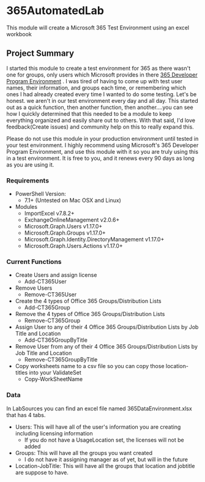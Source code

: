 # 365AutomatedLab

This module will create a Microsoft 365 Test Environment using an excel workbook

## Project Summary

I started this module to create a test environment for 365 as there wasn't one for groups, only users which Microsoft provides in there [365 Developer Program Environment](https://developer.microsoft.com/en-us/microsoft-365/dev-program) . I was tired of having to come up with test user names, their information, and groups each time, or remembering which ones I had already created every time I wanted to do some testing. Let's be honest. we aren't in our test environment every day and all day. This started out as a quick function, then another function, then another....you can see how I quickly determined that this needed to be a module to keep everything organized and easily share out to others. With that said, I'd love feedback(Create issues) and community help on this to really expand this.

Please do not use this module in your production environment until tested in your test environment. I highly recommend using Microsoft's 365 Developer Program Environment, and use this module with it so you are truly using this in a test environment. It is free to you, and it renews every 90 days as long as you are using it.

### Requirements

* PowerShell Version:
  * 7.1+ (Untested on Mac OSX and Linux)
* Modules
  * ImportExcel v7.8.2+
  * ExchangeOnlineManagement v2.0.6+
  * Microsoft.Graph.Users v1.17.0+
  * Microsoft.Graph.Groups v1.17.0+
  * Microsoft.Graph.Identity.DirectoryManagement v1.17.0+
  * Microsoft.Graph.Users.Actions v1.17.0+

### Current Functions

* Create Users and assign license
  * Add-CT365User
* Remove Users
  * Remove-CT365User
* Create the 4 types of Office 365 Groups/Distribution Lists
  * Add-CT365Group
* Remove the 4 types of Office 365 Groups/Distribution Lists
  * Remove-CT365Group
* Assign User to any of their 4 Office 365 Groups/Distribution Lists by Job Title and Location
  * Add-CT365GroupByTitle
* Remove User from any of their 4 Office 365 Groups/Distribution Lists by Job Title and Location
  * Remove-CT365GroupByTitle
* Copy worksheets name to a csv file so you can copy those location-titles into your ValidateSet
  * Copy-WorkSheetName

### Data

In LabSources you can find an excel file named 365DataEnvironment.xlsx that has 4 tabs.
* Users: This will have all of the user's information you are creating including licensing information
  * If you do not have a UsageLocation set, the licenses will not be added
* Groups: This will have all the groups you want created
  * I do not have it assigning manager as of yet, but will in the future
* Location-JobTitle: This will have all the groups that location and jobtitle are suppose to have.
